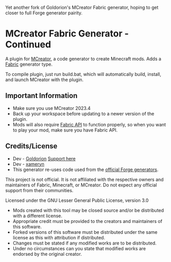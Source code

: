 Yet another fork of Goldorion's MCreator Fabric generator, hoping to get closer to full Forge generator pairity.

# MCreator Fabric Generator - Continued

A plugin for [MCreator](https://mcreator.net/), a code generator to create Minecraft mods. Adds a [Fabric](https://fabricmc.net/) generator type.

To compile plugin, just run build.bat, which will automatically build, install, and launch MCreator with the plugin.

## Important Information
- Make sure you use MCreator 2023.4
- Back up your workspace before updating to a newer version of the plugin.
- Mods will also require [Fabric API](https://www.curseforge.com/minecraft/mc-mods/fabric-api) to function properly, so when you want to play your mod, make sure you have Fabric API.

## Credits/License
- Dev - [Goldorion](https://github.com/Goldorion) [Support here](https://ko-fi.com/goldorion)
- Dev - [xameryn](https://github.com/xameryn)
- This generator re-uses code used from the [official Forge generators](https://github.com/MCreator/MCreator).

This project is not official. It is not affiliated with the respective owners and maintainers of Fabric, Minecraft, or MCreator. Do not expect any official support from their communities.

Licensed under the GNU Lesser General Public License, version 3.0  
- Mods created with this tool may be closed source and/or be distributed with a different license.
- Appropriate credit must be provided to the creators and maintainers of this software.
- Forked versions of this software must be distributed under the same license as this with attribution if distributed.
- Changes must be stated if any modified works are to be distributed.
- Under no circumstances can you state that modified works are endorsed by the original creator.
